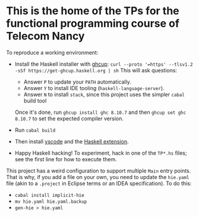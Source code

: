 # This is the home of the TPs for the functional programming course of Telecom Nancy

To reproduce a working environment:

* Install the Haskell installer with [ghcup](https://www.haskell.org/ghcup/):
  `curl --proto '=https' --tlsv1.2 -sSf https://get-ghcup.haskell.org | sh`
  This will ask questions:
  - Answer `P` to update your `PATH` automatically.
  - Answer `Y` to install IDE tooling (`haskell-language-server`).
  - Answer `N` to install `stack`, since this project uses the simpler `cabal` build tool

  Once it's done, run `ghcup install ghc 8.10.7` and then `ghcup set ghc 8.10.7`
  to set the expected compiler version.
* Run `cabal build`
* Then install [vscode](https://code.visualstudio.com/) and the
  [Haskell extension](https://marketplace.visualstudio.com/items?itemName=haskell.haskell).
* Happy Haskell hacking! To experiment, hack in one of the `TP*.hs` files;
  see the first line for how to execute them.

This project has a weird configuration to support multiple `Main` entry points.
That is why, if you add a file on your own, you need to update the `hie.yaml` file
(akin to a `.project` in Eclipse terms or an IDEA specification). To do this:

* `cabal install implicit-hie`
* `mv hie.yaml hie.yaml.backup`
* `gen-hie > hie.yaml`
